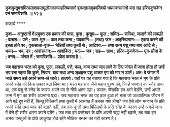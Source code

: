**कुशकुसुमसमित्पलाशफलमूलोदकान्याहरिष्यमाणो वृकसालावृकादिवयो भयमाशंसमानो यदा सह** **हरिणकुणकेन वनं समाविशति. ॥ १२॥** 

शब्दार्थ **** 

**कुश—** **अनुष्ठानों में प्रयुक्त एक प्रकार की घास, कुश** **; कुसुम—** **फूल** **; समित्—** **समिधा, जलाने की लकड़ी** **; पलाश—** **पत्ते** **;** **फल-मूल—** **फल तथा कन्द** **; उदकानि—** **(तथा) जल** **; आहरिष्यमाण:—** **एकत्र करने की इच्छा होने पर** **; वृकसाला-वृक—** **भेडिय़ों तथा कुत्तों से** **; आदिवय:—** **तथा अन्य पशु यथा बाघ आदि से** **; भयम्—** **भय, डर** **; आशंसमान:—** **आशंकित** **; यदा—** **जब** **; सह—** **साथ** **; हरिण-कुणकेन—** **मृग-छौना के** **; वनम्—** **जंगल में** **; समाविशति—** **प्रवेश करता है।** **.** 

**जब महाराज भरत को कुश, फूल, लकड़ी, पत्ते, फल, कन्द तथा जल लाने के लिए जंगल** **में जाना होता तो उन्हें भय बना रहता कि कुत्ते, सियार, बाघ तथा अन्य ङ्क्षहस्र पशु आकर मृग को** **मार न डालें। अत: वे जंगल में जाते समय उसे अपने साथ-ले जाते।** **तात्पर्य :** यहाँ पर यह बताया गया है कि महाराज भरत ने मृग के प्रति अपने स्नेह को किस प्रकार बढ़ा लिया था। भरत महाराज जैसे महान् पुरुष को, जिन्हें भगवान् का स्नेह प्राप्त था, एक पशु से स्नेह के कारण अपने पद से नीचे आना पड़ा। फलत: जैसाकि हम आगे देखेंगे, उन्हें अगले जन्म में मृग का शरीर अपनाना पड़ा। जब महाराज भरत का यह हाल हुआ तो भला जो आध्यात्मिक जीवन में आगे बढ़े हुए नहीं हैं, किन्तु बिल्लियों तथा कुत्तों में आसक्त हैं उनका क्या होगा? जब ऐसे लोग भगवान् के प्रति अपने स्नेह तथा प्यार को बढ़ाते नहीं, तब तक कुत्तों तथा बिल्लियों के प्रति स्नेह के कारण उन्हें अगले जन्म में वैसे ही शरीर धारण करने पड़ेंगे। जब तक हम परमेश्वर के प्रति अपनी श्रद्धा नहीं बढ़ाते, तब तक हम अनेक वस्तुओं के प्रति आकॢषत होते रहेंगे भौतिक बन्धन का यही कारण है।  